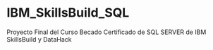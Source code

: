 # IBM_SkillsBuild_SQL
Proyecto Final del Curso Becado Certificado de SQL SERVER de IBM SkillsBuild y DataHack
